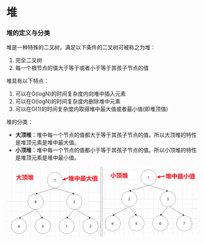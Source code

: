 # 堆

### 堆的定义与分类

堆是一种特殊的二叉树，满足以下条件的二叉树可被称之为堆：

1. 完全二叉树
2. 每一个根节点的值大于等于或者小于等于其孩子节点的值

堆具有以下特点：

1. 可以在O\(logN\)的时间复杂度内向堆中插入元素
2. 可以在O\(logN\)的时间复杂度内删除堆中元素
3. 可以在O\(1\)的时间复杂度内取得堆中最大值或者最小值\(即堆顶值\)

堆的分类：

* **大顶堆**：堆中每一个节点的值都大于等于其孩子节点的值。所以大顶堆的特性是堆顶元素是堆中最大值。
* **小顶堆**：堆中每一个节点的值都小于等于其孩子节点的值。所以小顶堆的特性是堆顶元素是堆中最小值。

![&#x56FE;1&#x5C0F;&#x9876;&#x5806;&#x548C;&#x5927;&#x9876;&#x5806;](../../../.gitbook/assets/image%20%2826%29.png)

